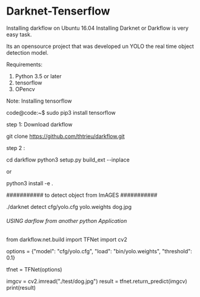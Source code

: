 # Darknet-Tenserflow

Installing darkflow on Ubuntu 16.04
Installing  Darknet or Darkflow is very easy task.

Its an opensource project that was developed un YOLO the real time object detection model.

Requirements:

1. Python 3.5 or later
2. tensorflow
3. OPencv


Note:   Installing  tensorflow

code@code:~$ sudo pip3 install tensorflow 


step 1:  Download darkflow

git clone https://github.com/thtrieu/darkflow.git

step 2 :

cd  darkflow
 python3  setup.py  build_ext --inplace

or

python3  install -e .

########### to detect object from ImAGES ###########

./darknet detect cfg/yolo.cfg  yolo.weights    dog.jpg


###### USING darflow from another python Application #####

from darkflow.net.build import TFNet
import cv2

options = {"model": "cfg/yolo.cfg", "load": "bin/yolo.weights", "threshold": 0.1}

tfnet = TFNet(options)

imgcv = cv2.imread("./test/dog.jpg")
result = tfnet.return_predict(imgcv)
print(result)


